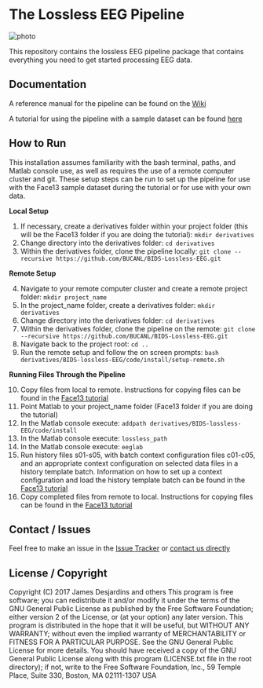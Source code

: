 # The Lossless EEG Pipeline

![photo](https://www.cosc.brocku.ca/~tk11br/pipelineGraphic.png)

This repository contains the lossless EEG pipeline package that contains everything you need to get started processing EEG data.

## Documentation
A reference manual for the pipeline can be found on the [Wiki](https://github.com/BUCANL/BIDS-Lossless-EEG/wiki)

A tutorial for using the pipeline with a sample dataset can be found [here](https://bucanl.github.io/SDC-LOSSLESS/)

## How to Run
This installation assumes familiarity with the bash terminal, paths, and Matlab console use, as well as requires the use of a remote computer cluster and git. These setup steps can be run to set up the pipeline for use with the Face13 sample dataset during the tutorial or for use with your own data.

**Local Setup**
1. If necessary, create a derivatives folder within your project folder (this will be the Face13 folder if you are doing the tutorial): `mkdir derivatives`
2. Change directory into the derivatives folder: `cd derivatives`
3. Within the derivatives folder, clone the pipeline locally: `git clone --recursive https://github.com/BUCANL/BIDS-Lossless-EEG.git`

**Remote Setup**

4. Navigate to your remote computer cluster and create a remote project folder: `mkdir project_name`
5. In the project_name folder, create a derivatives folder: `mkdir derivatives`
6. Change directory into the derivatives folder: `cd derivatives`
7. Within the derivatives folder, clone the pipeline on the remote: `git clone --recursive https://github.com/BUCANL/BIDS-Lossless-EEG.git`
8. Navigate back to the project root: `cd ..`
9. Run the remote setup and follow the on screen prompts: `bash derivatives/BIDS-lossless-EEG/code/install/setup-remote.sh`

**Running Files Through the Pipeline**

10. Copy files from local to remote. Instructions for copying files can be found in the [Face13 tutorial](https://bucanl.github.io/SDC-LOSSLESS/03-submit/index.html)
11. Point Matlab to your project_name folder (Face13 folder if you are doing the tutorial)
12. In the Matlab console execute: `addpath derivatives/BIDS-lossless-EEG/code/install`
13. In the Matlab console execute: `lossless_path`
14. In the Matlab console execute: `eeglab`
15. Run history files s01-s05, with batch context configuration files c01-c05, and an appropriate context configuration on selected data files in a history template batch. Information on how to set up a context configuration and load the history template batch can be found in the [Face13 tutorial](https://bucanl.github.io/SDC-LOSSLESS/03-submit/index.html)
16. Copy completed files from remote to local. Instructions for copying files can be found in the [Face13 tutorial](https://bucanl.github.io/SDC-LOSSLESS/03-submit/index.html)

## Contact / Issues
Feel free to make an issue in the [Issue Tracker](https://github.com/BUCANL/BIDS-Lossless-EEG/issues)
or [contact us directly](https://github.com/BUCANL/BIDS-Lossless-EEG/wiki/Contacting-Us)

## License / Copyright

Copyright (C) 2017 James Desjardins and others
This program is free software; you can redistribute it and/or modify it under the terms of the GNU General Public License as published by the Free Software Foundation; either version 2 of the License, or (at your option) any later version.
This program is distributed in the hope that it will be useful, but WITHOUT ANY WARRANTY; without even the implied warranty of MERCHANTABILITY or FITNESS FOR A PARTICULAR PURPOSE. See the GNU General Public License for more details.
You should have received a copy of the GNU General Public License along with this program (LICENSE.txt file in the root directory); if not, write to the Free Software Foundation, Inc., 59 Temple Place, Suite 330, Boston, MA 02111-1307 USA
